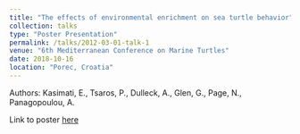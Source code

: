 ```yaml
---
title: "The effects of environmental enrichment on sea turtle behavior"
collection: talks
type: "Poster Presentation"
permalink: /talks/2012-03-01-talk-1
venue: "6th Mediterranean Conference on Marine Turtles"
date: 2018-10-16
location: "Porec, Croatia"
---
```

Authors: Kasimati, E., Tsaros, P., Dulleck, A., Glen, G., Page, N., Panagopoulou, A.

Link to poster [here](http://constantin-george.github.io/files/EE-Poster-MedCon2018-final.pdf)
